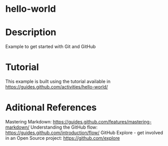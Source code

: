 # hello-world

# Description
Example to get started with Git and GitHub

# Tutorial
This example is built using the tutorial available in
https://guides.github.com/activities/hello-world/

# Aditional References
Mastering Markdown: https://guides.github.com/features/mastering-markdown/
Understanding the GitHub flow: https://guides.github.com/introduction/flow/
GitHub Explore - get involved in an Open Source project: https://github.com/explore
